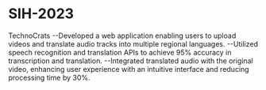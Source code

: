 # SIH-2023
TechnoCrats
--Developed a web application enabling users to upload videos and translate audio tracks into multiple regional 
languages.
--Utilized speech recognition and translation APIs to achieve 95% accuracy in transcription and translation.
--Integrated translated audio with the original video, enhancing user experience with an intuitive interface and reducing 
processing time by 30%.
